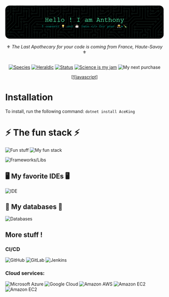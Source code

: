 ![whatever](/assets/header.png)

<div align="center">⚜️ <i>The Last Apothecary for your code is coming from France, Haute-Savoy</i> ⚜️</div>

<br/>

<div align="center">



[![Species](https://img.shields.io/badge/Species-Space_Marine-blue?style=flat-square&logo=mailchimp&logoColor=white)](https://en.wikipedia.org/wiki/Homo_sapiens) [![Heraldic](https://img.shields.io/badge/Faction-Loyalist_Emperor's_Children-purple?style=flat-square&logo=banner&logoColor=white)](https://en.wikipedia.org/wiki/Homo_sapiens) 
[![Status](https://img.shields.io/badge/Status-Staged_in_drop_pod-success?style=flat-square&logo=gravatar&logoColor=white)](https://en.wikipedia.org/wiki/Life)
 [![Science is my jam](https://img.shields.io/badge/My%20Jam-Stairway_To_Daddy_Big_E-black?style=flat-square&logo=applemusic&logoColor=white)](https://warhammer40k.fandom.com/wiki/Emperor_of_Mankind)  ![My next purchase](https://img.shields.io/badge/Next%20Purchase-CSharp_Bolter_50mm_MK_IV-magenta?style=flat-square&logo=amazon)

[[![javascript]](https://img.shields.io/badge/with%20a%20logo-grey?style=for-the-badge&logo=javascript)

</div>

# Installation
To install, run the following command: ```dotnet install AceKing ```

# ⚡ The fun stack ⚡

![Fun stuff](https://skillicons.dev/icons?i=cs,net,java,python)
![My fun stack](https://skillicons.dev/icons?i=html,css,jquery,js,ts,react,vite,vue)

![Frameworks/Libs](https://skillicons.dev/icons?i=materialui,bootstrap)

## 🖥️ My favorite IDEs 🖥️
![IDE](https://skillicons.dev/icons?i=vscode,visualstudio)

## 💾 My databases 💾

![Databases](https://skillicons.dev/icons?i=sqlite,postgres,mysql,mongodb)

## More stuff !

### CI/CD
![GitHub](https://img.shields.io/badge/-GitHub-181717?style=flat-square&logo=github)
![GitLab](https://img.shields.io/badge/-GitLab-FCA121?style=flat-square&logo=gitlab)
![Jenkins](https://img.shields.io/badge/-Jenkins-white?style=flat-square&logo=jenkins)

### Cloud services:
![Microsoft Azure](https://img.shields.io/badge/Microsoft%20Azure-232F7E?style=flat-square&logo=microsoft-azure)
![Google Cloud](https://img.shields.io/badge/Google%20Cloud-black?style=flat-square&logo=google-cloud) ![Amazon AWS](https://img.shields.io/badge/Amazon%20AWS-232F3E?style=flat-square&logo=amazonwebservices) ![Amazon EC2](https://img.shields.io/badge/Amazon%20EC2-232F3E?style=flat-square&logo=amazonec2) ![Amazon EC2](https://img.shields.io/badge/Amazon%20ECS-232F3E?style=flat-square&logo=amazonecs)

